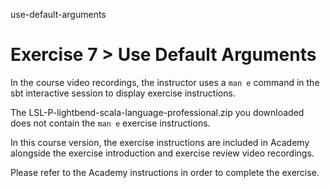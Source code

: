 use-default-arguments

# Exercise 7 > Use Default Arguments

In the course video recordings, the instructor uses a `man e` command in the sbt interactive session to display exercise instructions. 

The LSL-P-lightbend-scala-language-professional.zip you downloaded does not contain the `man e` exercise instructions. 

In this course version, the exercise instructions are included in Academy alongside the exercise introduction and exercise review video recordings.

Please refer to the Academy instructions in order to complete the exercise.